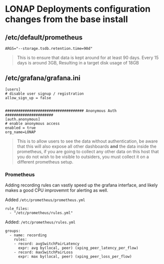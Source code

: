 LONAP Deployments configuration changes from the base install
===

## /etc/default/prometheus

```
ARGS="--storage.tsdb.retention.time=90d"
```

> This is to ensure that data is kept around for at least 90 days. Every 15 days is around 3GB, Resulting in a target disk usage of 18GB


## /etc/grafana/grafana.ini

```
[users]
# disable user signup / registration
allow_sign_up = false


#################################### Anonymous Auth ######################
[auth.anonymous]
# enable anonymous access
enabled = true
org_name=LONAP

```

> This is to allow users to see the data without authentication, be aware that this will also expose all other dashboards **and** the data inside the prometheus, if you are going to collect any other data on this host that you do not wish to be visible to outsiders, you must collect it on a different prometheus setup.


### Prometheus

Adding recording rules can vastly speed up the grafana interface, and likely makes a good CPU improvemnt for alerting as well.

Added `/etc/prometheus/prometheus.yml`

```
rule_files:
  - "/etc/prometheus/rules.yml"
```

Added: `/etc/prometheus/rules.yml`

```
groups:
  - name: recording
    rules:
    - record: avgSwitchPairLatency
      expr: avg by(local, peer) (xping_peer_latency_per_flow)
    - record: maxSwitchPairLoss
      expr: max by(local, peer) (xping_peer_loss_per_flow)
```